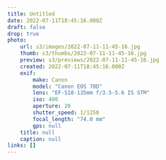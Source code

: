 ```yaml
---
title: Untitled
date: 2022-07-11T18:45:16.000Z
draft: false
drop: true
photo:
    url: s3/images/2022-07-11-11-45-16.jpg
    thumb: s3/thumbs/2022-07-11-11-45-16.jpg
    preview: s3/previews/2022-07-11-11-45-16.jpg
    created: 2022-07-11T18:45:16.000Z
    exif:
        make: Canon
        model: "Canon EOS 70D"
        lens: "EF-S18-135mm f/3.5-5.6 IS STM"
        iso: 400
        aperture: 20
        shutter_speed: 1/1250
        focal_length: "74.0 mm"
        gps: null
    title: null
    caption: null
links: []
---
```

